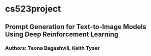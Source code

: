# cs523project

## Prompt Generation for Text-to-Image Models Using Deep Reinforcement Learning

### Authors: Teona Bagashvili, Keith Tyser
